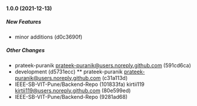 #### 1.0.0 (2021-12-13)

##### New Features

*  minor additions (d0c3690f)

##### Other Changes

*  prateek-puranik <prateek-puranik@users.noreply.github.com> (591cd6ca)
* development (d5731ecc)
**  prateek-puranik <prateek-puranik@users.noreply.github.com> (c31a113d)
* IEEE-SB-VIT-Pune/Backend-Repo (101833fa)  kirtii119 <kirtii119@users.noreply.github.com> (80e599ed)
* IEEE-SB-VIT-Pune/Backend-Repo (9281ad68)


